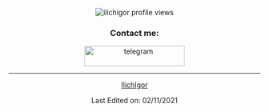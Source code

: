 <p align="center">
  <img src="https://komarev.com/ghpvc/?username=ilichigor" alt="ilichigor profile views"/>
</p>

<h3 align="center">Contact me:</h3>
<div align="center">        
<p align="center"> 
  <a href="https://t.me/ilich_i" target="_blank"> 
    <img alt="telegram" src="[https://img.shields.io/badge/LinkedIn-0077B5?style=for-the-badge&logo=linkedin&logoColor=white](https://img.shields.io/badge/Telegram-2CA5E0?style=for-the-badge&logo=telegram&logoColor=white)" alt="css3" width="200" height="40"/> 
</p>

  ------

[IlichIgor](https://github.com/IlichIgor)

Last Edited on: 02/11/2021
